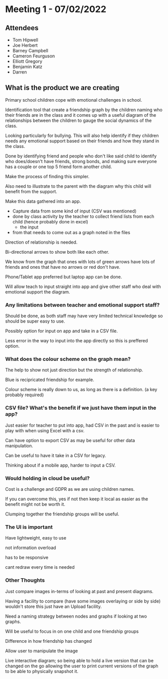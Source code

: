 # Meeting 1 - 07/02/2022

## Attendees

- Tom Hipwell
- Joe Herbert
- Barney Campbell
- Cameron Feurguson
- Elliott Gregory
- Benjamin Katz
- Darren

## What is the product we are creating

Primary school children cope with emotional challenges in school.

Identification tool that create a friendship graph by the children naming who their friends are in the class and it comes up with a useful diagram of the relationships between the children to gauge the social dynamics of the class.

Looking particularly for bullying. This will also help identify if they children needs any emotional support based on their friends and how they stand in the class.

Done by identifying friend and people who don't like said child to identify who does/doesn't have friends, strong bonds, and making sure everyone has a couple or one top 5 friend form another child.

Make the process of finding this simpler.

Also need to illustrate to the parent with the diagram why this child will benefit from the support.

Make this data gathered into an app.
- Capture data from some kind of input (CSV was mentioned)
- done by class activity by the teacher to collect friend lists from each child (hence probably done in excel)
   - the input
- from that needs to come out as a graph noted in the files

Direction of relationship is needed.

Bi-directional arrows to show both like each other.

We know from the graph that ones with lots of green arrows have lots of friends and ones that have no arrows or red don't have.

Phone/Tablet app preferred but laptop app can be done.

Will allow teach to input straight into app and give other staff who deal with emotional support the diagram.

### Any limitations between teacher and emotional support staff?

Should be done, as both staff may have very limited technical knowledge so should be super easy to use.

Possibly option for input on app and take in a CSV file.

Less error in the way to input into the app directly so this is preffered option.

### What does the colour scheme on the graph mean?

The help to show not just direction but the strength of relationship.

Blue is recipricated friendship for example.

Colour scheme is really down to us, as long as there is a definition. (a key probably required)

### CSV file? What's the benefit if we just have them input in the app?

Just easier for teacher to put into app, had CSV in the past and is easier to play with when using Excel with a csv.

Can have option to export CSV as may be useful for other data manipulation.

Can be useful to have it take in a CSV for legacy.

Thinking about if a mobile app, harder to input a CSV.

### Would holding in cloud be useful?

Cost is a challenge and GDPR as we are using children names.

If you can overcome this, yes if not then keep it local as easier as the benefit might not be worth it.

Clumping together the friendship groups will be useful.

### The UI is important

Have lightweight, easy to use

not information overload

has to be responsive

cant redraw every time is needed

### Other Thoughts

Just compare images in-terms of looking at past and present diagrams.

Having a facility to compare (have some images overlaying or side by side) wouldn't store this just have an Upload facility.

Need a naming strategy between nodes and graphs if looking at two graphs.

Will be useful to focus in on one child and one friendship groups

Difference in how friendship has changed

Allow user to manipulate the image

Live interactive diagram; so being able to hold a live version that can be changed on the go allowing the user to print current versions of the graph to be able to physically snapshot it.
